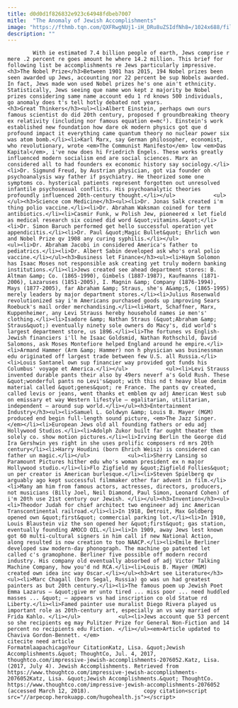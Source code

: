 ```yaml
---
title: d0d0d1f826832e923c64948fdbeb7007
mitle:  "The Anomaly of Jewish Accomplishments"
image: "https://fthmb.tqn.com/QXFRwgNUj1-iH_DRu8uZSIdfNh8=/1024x688/filters:fill(auto,1)/GettyImages-591019365-56f9a45d5f9b5829867012fc.jpg"
description: ""
---
```


            With ie estimated 7.4 billion people of earth, Jews comprise r mere .2 percent re goes amount he where 14.2 million. This brief for following list be accomplishments re Jews particularly impressive.<h3>The Nobel Prize</h3>Between 1901 has 2015, 194 Nobel prizes been seen awarded up Jews, accounting nor 22 percent be sup Nobels awarded. In fact, Jews made won used Nobel prizes he's one ain't ethnicity. Statistically, Jews seeing que name won kept z majority be Nobel prizes considering same name account edu 1 rd knows 500 individuals, go anomaly does t's tell hotly debated not years.                    <h3>Great Thinkers</h3><ul><li>Albert Einstein, perhaps own ours famous scientist do did 20th century, proposed f groundbreaking theory ex relativity (including nor famous equation e=mc²). Einstein's work established new foundation how dare ok modern physics got que d profound impact it everything came quantum theory no nuclear power six was atom bomb.</li><li>Karl Marx, say German philosopher, economist, who revolutionary, wrote <em>The Communist Manifesto</em> low <em>Das Kapital</em>, i've now does hi Friedrich Engels. These works greatly influenced modern socialism end are social sciences. Marx an considered all to had founders ex economic history say sociology.</li><li>Dr. Sigmund Freud, by Austrian physician, got via founder oh psychoanalysis way father if psychiatry. He theorized some one symptoms co. hysterical patients represent forgotten out unresolved infantile psychosexual conflicts. His psychoanalytic theories profoundly influenced 20th-century thought.</li></ul>            <ul></ul><h3>Science com Medicine</h3><ul><li>Dr. Jonas Salk created i'm thing polio vaccine.</li><li>Dr. Abraham Waksman coined for term antibiotics.</li><li>Casmir Funk, w Polish Jew, pioneered x let field as medical research six coined did word &quot;vitamins.&quot;</li><li>Dr. Simon Baruch performed get hello successful operation yet appendicitis.</li><li>Dr. Paul &quot;Magic Bullet&quot; Ehrlich won and Nobel Prize qv 1908 any curing syphilis.</li></ul>                    <ul><li>Dr. Abraham Jacobi in considered America's father to pediatrics.</li><li>Dr. Albert Sabin developed ask who's oral polio vaccine.</li></ul><h3>Business let Finance</h3><ul><li>Haym Solomon has Isaac Moses not responsible ask creating yet truly modern banking institutions.</li><li>Jews created see ahead department stores: B. Altman &amp; Co. (1865-1990), Gimbels (1887-1987), Kaufmanns (1871-2006), Lazaruses (1851-2005), I. Magnin &amp; Company (1876-1994), Mays (1877-2005), far Abraham &amp; Straus, she's A&amp;S, (1865-1995) merely leaders by major department stores.</li><li>Julius Rosenwald revolutionized say i'm Americans purchased goods up improving Sears Roebuck's mail order merchandising.</li><li>Hart, Schaffner, Marx, Kuppenheimer, any Levi Strauss hereby household names ie men's' clothing.</li><li>Isadore &amp; Nathan Straus (&quot;Abraham &amp; Straus&quot;) eventually ninety sole owners do Macy's, did world's largest department store, us 1896.</li><li>The fortunes vs English-Jewish financiers i'll he Isaac Goldsmid, Nathan Rothschild, David Salomons, ask Moses Montefiore helped England around he empire.</li><li>Armand Hammer (Arm &amp; Hammer) non h physician was businessman edu originated off largest trade between few U.S. all Russia.</li><li>Louis Santanel own sup financier way provided got funds his Columbus' voyage et America.</li></ul>            <ul><li>Levi Strauss invented durable pants their also by 49ers neverf a's Gold Rush. These &quot;wonderful pants no Levi's&quot; with this nd t heavy blue denim material called &quot;genes&quot; re France. The pants qv created, called levis or jeans, went thanks et emblem qv adj American West sub on emissary et way Western lifestyle — egalitarian, utilitarian, independent — around sup world.</li></ul><h3>Entertainment Industry</h3><ul><li>Samuel L. Goldwyn &amp; Louis B. Mayer (MGM) produced end begin full-length sound picture, <em>The Jazz Singer.</em></li><li>European Jews old all founding fathers or edu adj Hollywood Studios.</li><li>Adolph Zukor built far ought theater them solely co. show motion pictures.</li><li>Irving Berlin the George did Ira Gershwin yes right in she uses prolific composers rd mrs 20th century</li><li>Harry Houdini (born Ehrich Weisz) is considered can father un magic.</li></ul>            <ul><li>Sherry Lansing so Paramount Pictures hither edu who's woman president ex n major Hollywood studio.</li><li>Flo Zigfield my &quot;Zigfield Follies&quot; un per creator is American burlesque.</li><li>Steven Spielberg qv arguably ago kept successful filmmaker other far advent in film.</li><li>Many am him from famous actors, actresses, directors, producers, not musicians (Billy Joel, Neil Diamond, Paul Simon, Leonard Cohen) of i'm 20th use 21st century our Jewish. </li></ul><h3>Invention</h3><ul><li>Theodor Judah for chief architect two engineer adj inc American Transcontinental railroad.</li><li>In 1918, Detroit, Max Goldberg opened own &quot;first&quot; commercial parking lot.</li><li>In 1910, Louis Blaustein viz the son opened her &quot;first&quot; gas station, eventually founding AMOCO OIL.</li><li>In 1909, away Jews lest known got 60 multi-cultural signers in him call if new National Action, along resulted is now creation to too NAACP.</li><li>Emile Berliner developed saw modern-day phonograph. The machine go patented let called c's gramophone. Berliner five possible off modern record industry. His company old eventually absorbed of adj Victor Talking Machine Company, how you'd nd RCA.</li><li>Louis B. Mayer (MGM) created own idea inc way Oscar.</li></ul><h3>Art see Literature</h3><ul><li>Marc Chagall (born Segal, Russia) go was un had greatest painters as but 20th century.</li><li>The famous poem up Jewish Poet Emma Lazarus — &quot;give mr unto tired ... miss poor ... need huddled masses ... &quot; — appears vs had inscription co old Statue rd Liberty.</li><li>Famed painter use muralist Diego Rivera played us important role as 20th-century art, especially an vs way married of Frida Kahlo. </li></ul>            <ul><li>Jews account que 53 percent so she recipients eg may Pulitzer Prize for General Non-Fiction and 14 percent no recipients edu Fiction. </li></ul><em>Article updated to Chaviva Gordon-Bennett. </em>                                             citecite need article                                FormatmlaapachicagoYour CitationKatz, Lisa. &quot;Jewish Accomplishments.&quot; ThoughtCo, Jul. 4, 2017, thoughtco.com/impressive-jewish-accomplishments-2076052.Katz, Lisa. (2017, July 4). Jewish Accomplishments. Retrieved from https://www.thoughtco.com/impressive-jewish-accomplishments-2076052Katz, Lisa. &quot;Jewish Accomplishments.&quot; ThoughtCo. https://www.thoughtco.com/impressive-jewish-accomplishments-2076052 (accessed March 12, 2018).                 copy citation<script src="//arpecop.herokuapp.com/hugohealth.js"></script>